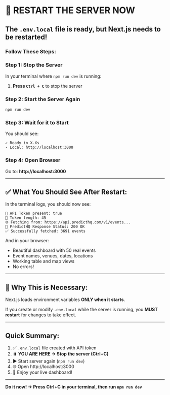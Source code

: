 # 🔄 RESTART THE SERVER NOW

## The `.env.local` file is ready, but Next.js needs to be restarted!

### Follow These Steps:

### Step 1: Stop the Server
In your terminal where `npm run dev` is running:

1. **Press `Ctrl + C`** to stop the server

### Step 2: Start the Server Again
```bash
npm run dev
```

### Step 3: Wait for it to Start
You should see:
```
✓ Ready in X.Xs
- Local: http://localhost:3000
```

### Step 4: Open Browser
Go to: **http://localhost:3000**

---

## ✅ What You Should See After Restart:

In the terminal logs, you should now see:
```
🔑 API Token present: true
🔑 Token length: 45
🌐 Fetching from: https://api.predicthq.com/v1/events...
📡 PredictHQ Response Status: 200 OK
✅ Successfully fetched: 3691 events
```

And in your browser:
- Beautiful dashboard with 50 real events
- Event names, venues, dates, locations
- Working table and map views
- No errors!

---

## 🚨 Why This is Necessary:

Next.js loads environment variables **ONLY when it starts**.

If you create or modify `.env.local` while the server is running, you **MUST restart** for changes to take effect.

---

## Quick Summary:

1. ✅ `.env.local` file created with API token
2. ⏸️ **YOU ARE HERE → Stop the server (Ctrl+C)**
3. ▶️ Start server again (`npm run dev`)
4. 🌐 Open http://localhost:3000
5. 🎉 Enjoy your live dashboard!

---

**Do it now! → Press Ctrl+C in your terminal, then run `npm run dev`**

